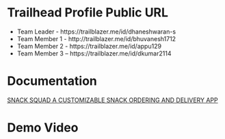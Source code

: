 # Trailhead Profile Public URL
 
   <ul>
      <li>Team Leader - https://trailblazer.me/id/dhaneshwaran-s</li>
      <li>Team Member 1 - http://trailblazer.me/id/bhuvanesh1712</li>
      <li>Team Member 2 - https://trailblazer.me/id/appu129</li>
      <li>Team Member 3 – https://trailblazer.me/id/dkumar2114</li>
  </ul>

  
# Documentation
[SNACK SQUAD A CUSTOMIZABLE SNACK ORDERING AND DELIVERY APP](https://github.com/dhanesh-waran/dhanesh-snackordering/files/11242745/SNACK.SQUAD.A.CUSTOMIZABLE.SNACK.ORDERING.AND.DELIVERY.APP.pdf)


# Demo Video
